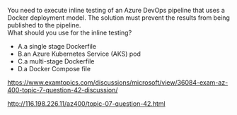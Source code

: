 You need to execute inline testing of an Azure DevOps pipeline that uses a Docker deployment model. The solution must prevent the results from being published to the pipeline.<br/>What should you use for the inline testing?<br/><ul><li class="multi-choice-item"><span class="multi-choice-letter" data-choice-letter="A">A.</span>a single stage Dockerfile</li><li class="multi-choice-item"><span class="multi-choice-letter" data-choice-letter="B">B.</span>an Azure Kubernetes Service (AKS) pod</li><li class="multi-choice-item"><span class="multi-choice-letter" data-choice-letter="C">C.</span>a multi-stage Dockerfile</li><li class="multi-choice-item correct-hidden"><span class="multi-choice-letter" data-choice-letter="D">D.</span>a Docker Compose file</li></ul><p><a href="https://www.examtopics.com/discussions/microsoft/view/36084-exam-az-400-topic-7-question-42-discussion/">https://www.examtopics.com/discussions/microsoft/view/36084-exam-az-400-topic-7-question-42-discussion/</a></p><p><a href="http://116.198.226.11/az400/topic-07-question-42.html">http://116.198.226.11/az400/topic-07-question-42.html</a></p><script src="https://giscus.app/client.js"                    data-repo="azsamples/az204"                    data-repo-id="R_kgDOMRXzDQ"                    data-category="General"                    data-category-id="DIC_kwDOMRXzDc4Cgi27"                    data-mapping="pathname"                    data-strict="0"                    data-reactions-enabled="0"                    data-emit-metadata="0"                    data-input-position="bottom"                    data-theme="preferred_color_scheme"                    data-lang="en"                    crossorigin="anonymous"                    async>                    </script>